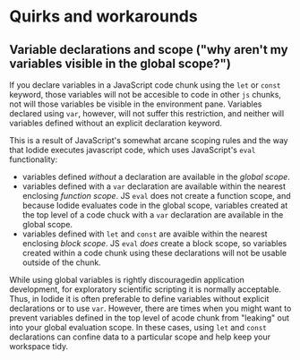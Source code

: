 # Quirks and workarounds

## Variable declarations and scope ("why aren't my variables visible in the global scope?")

If you declare variables in a JavaScript code chunk using the `let` or `const` keyword, those variables will not be accesible to code in other `js` chunks, not will those variables be visible in the environment pane. Variables declared using `var`, however, will not suffer this restriction, and neither will variables defined without an explicit declaration keyword.

This is a result of JavaScript's somewhat arcane scoping rules and the way that Iodide executes javascript code, which uses JavaScript's `eval` functionality:
- variables defined _without_ a declaration are available in the _global scope_.
- variables defined with a `var` declaration are available within the nearest enclosing _function scope_. JS `eval` does not create a function scope, and because Iodide evaluates code in the global scope, variables created at the top level of a code chuck with a `var` declaration are available in the global scope.
- variables defined with `let` and `const` are avaible within the nearest enclosing _block scope_. JS `eval` _does_ create a block scope, so variables created within a code chunk using these declarations will not be usable outside of the chunk.

While using global variables is rightly discouragedin application development, for exploratory scientific scripting it is normally acceptable. Thus, in Iodide it is often preferable to define variables without explicit declarations or to use `var`. However, there are times when you might want to prevent variables defined in the top level of  acode chunk from "leaking" out into your global evaluation scope. In these cases, using `let` and `const` declarations can confine data to a particular scope and help keep your workspace tidy.


